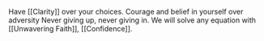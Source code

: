 Have [[Clarity]] over your choices.
Courage and belief in yourself over adversity
Never giving up, never giving in. We will solve any equation with [[Unwavering Faith]], [[Confidence]].